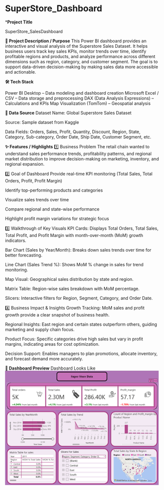 # SuperStore_Dashboard

***Project Title**

SuperStore_SalesDashboard

**📌 Project Description / Purpose**
This Power BI dashboard provides an interactive and visual analysis of the Superstore Sales Dataset. It helps business users track key sales KPIs, monitor trends over time, identify profitable regions and products, and analyze performance across different dimensions such as region, category, and customer segment.
The goal is to support data-driven decision-making by making sales data more accessible and actionable.

**🛠 Tech Stack**

Power BI Desktop – Data modeling and dashboard creation
Microsoft Excel / CSV – Data storage and preprocessing
DAX (Data Analysis Expressions) – Calculations and KPIs
Map Visualization (TomTom) – Geospatial analysis

**📂 Data Source**
Dataset Name: Global Superstore Sales Dataset

Source: Sample dataset from  Kaggle

Data Fields: Orders, Sales, Profit, Quantity, Discount, Region, State, Category, Sub-category, Order Date, Ship Date, Customer Segment, etc.

**✨ Features / Highlights**
1️⃣ Business Problem
The retail chain wanted to understand sales performance trends, profitability patterns, and regional market distribution to improve decision-making on marketing, inventory, and regional expansion.

2️⃣ Goal of Dashboard
Provide real-time KPI monitoring (Total Sales, Total Orders, Profit, Profit Margin)

Identify top-performing products and categories

Visualize sales trends over time

Compare regional and state-wise performance

Highlight profit margin variations for strategic focus

3️⃣ Walkthrough of Key Visuals
KPI Cards: Displays Total Orders, Total Sales, Total Profit, and Profit Margin with month-over-month (MoM) growth indicators.

Bar Chart (Sales by Year/Month): Breaks down sales trends over time for better forecasting.

Line Chart (Sales Trend %): Shows MoM % change in sales for trend monitoring.

Map Visual: Geographical sales distribution by state and region.

Matrix Table: Region-wise sales breakdown with MoM percentage.

Slicers: Interactive filters for Region, Segment, Category, and Order Date.

4️⃣ Business Impact & Insights
Growth Tracking: MoM sales and profit growth provide a clear snapshot of business health.

Regional Insights: East region and certain states outperform others, guiding marketing and supply chain focus.

Product Focus: Specific categories drive high sales but vary in profit margins, indicating areas for cost optimization.

Decision Support: Enables managers to plan promotions, allocate inventory, and forecast demand more accurately.

**📸 Dashboard Preview**
Dashboard Looks Like
![Super_store Sales Report](https://github.com/prasanth5566/SuperStore_Dashboard/blob/main/SuperStore_Screenshot.png)

